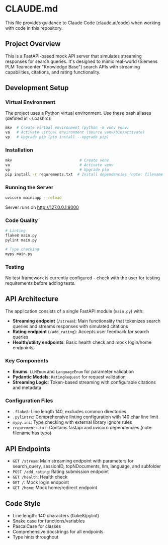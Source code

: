 # CLAUDE.md

This file provides guidance to Claude Code (claude.ai/code) when working with code in this repository.

## Project Overview

This is a FastAPI-based mock API server that simulates streaming responses for search queries. It's designed to mimic real-world (Siemens PLM Teamcenter "Knowledge Base") search APIs with streaming capabilities, citations, and rating functionality.

## Development Setup

### Virtual Environment
The project uses a Python virtual environment. Use these bash aliases (defined in ~/.bashrc):
```bash
mkv  # Create virtual environment (python -m venv venv)
va   # Activate virtual environment (source venv/bin/activate)  
vp   # Upgrade pip (pip install --upgrade pip)
```

### Installation
```bash
mkv                              # Create venv
va                               # Activate venv
vp                               # Upgrade pip
pip install -r requrements.txt  # Install dependencies (note: filename has typo)
```

### Running the Server
```bash
uvicorn main:app --reload
```
Server runs on http://127.0.0.1:8000

### Code Quality
```bash
# Linting
flake8 main.py
pylint main.py

# Type checking
mypy main.py
```

### Testing
No test framework is currently configured - check with the user for testing requirements before adding tests.

## API Architecture

The application consists of a single FastAPI module (`main.py`) with:

- **Streaming endpoint** (`/stream`): Main functionality that tokenizes search queries and streams responses with simulated citations
- **Rating endpoint** (`/add_rating`): Accepts user feedback for search queries
- **Health/utility endpoints**: Basic health check and mock login/home endpoints

### Key Components

- **Enums**: `LLMEnum` and `LanguageEnum` for parameter validation
- **Pydantic Models**: `RatingRequest` for request validation
- **Streaming Logic**: Token-based streaming with configurable citations and metadata

### Configuration Files

- `.flake8`: Line length 140, excludes common directories
- `.pylintrc`: Comprehensive linting configuration with 140 char line limit
- `mypy.ini`: Type checking with external library ignore rules
- `requrements.txt`: Contains fastapi and uvicorn dependencies (note: filename has typo)

## API Endpoints

- `GET /stream`: Main streaming endpoint with parameters for search_query, sessionID, topNDocuments, llm, language, and subfolder
- `POST /add_rating`: Rating submission endpoint
- `GET /health`: Health check
- `GET /`: Mock login endpoint  
- `GET /home`: Mock home/redirect endpoint

## Code Style

- Line length: 140 characters (flake8/pylint)
- Snake case for functions/variables
- PascalCase for classes
- Comprehensive docstrings for all endpoints
- Type hints throughout